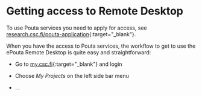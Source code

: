 # Getting access to Remote Desktop


To use Pouta services you need to apply for access, see [research.csc.fi/pouta-application](https://research.csc.fi/pouta-application){:target="_blank"}.

When you have the access to Pouta services, the workflow to get to use the ePouta Remote Desktop is quite easy 
and straightforward:

* Go to [my.csc.fi](https://my.csc.fi/){:target="_blank"} and login

* Choose *My Projects* on the left side bar menu

* ...


<!---(What to do to get a remote desktop icon to show in hammer?)-->